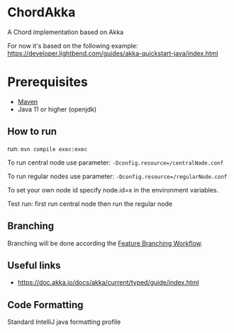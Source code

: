 # ChordAkka
A Chord implementation based on Akka

For now it's based on the following example: https://developer.lightbend.com/guides/akka-quickstart-java/index.html

# Prerequisites 
- [Maven](https://maven.apache.org/)
- Java 11 or higher (openjdk)

## How to run
run: `mvn compile exec:exec`

To run central node use parameter: `-Dconfig.resource=/centralNode.conf`

To run regular nodes use parameter: `-Dconfig.resource=/regularNode.conf`

To set your own node id specify node.id=x in the environment variables.

Test run: first run central node then run the regular node

## Branching
Branching will be done according the [Feature Branching Workflow](https://www.atlassian.com/git/tutorials/comparing-workflows/feature-branch-workflow).

## Useful links
- https://doc.akka.io/docs/akka/current/typed/guide/index.html

## Code Formatting
Standard IntelliJ java formatting profile
